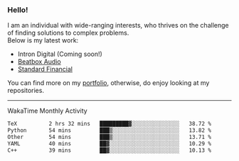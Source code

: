 ### Hello!

I am an individual with wide-ranging interests, who thrives on the challenge of finding solutions to complex problems. <br/> Below is my latest work:
- Intron Digital (Coming soon!)
- [Beatbox Audio](https://bumbleboss.xyz/w/beatbox-audio)
- [Standard Financial](https://bumbleboss.xyz/w/standard-financial)

You can find more on my [portfolio](https://bumbleboss.xyz/work), otherwise, do enjoy looking at my repositories.

---

WakaTime Monthly Activity

<!--START_SECTION:waka-->

```txt
TeX          2 hrs 32 mins   █████████▓░░░░░░░░░░░░░░░   38.72 %
Python       54 mins         ███▒░░░░░░░░░░░░░░░░░░░░░   13.82 %
Other        54 mins         ███▒░░░░░░░░░░░░░░░░░░░░░   13.71 %
YAML         40 mins         ██▓░░░░░░░░░░░░░░░░░░░░░░   10.29 %
C++          39 mins         ██▓░░░░░░░░░░░░░░░░░░░░░░   10.13 %
```

<!--END_SECTION:waka-->
